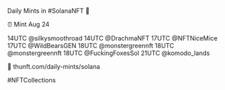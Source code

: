 Daily Mints in #SolanaNFT 🚀

⏰ Mint Aug 24

14UTC @silkysmoothroad
14UTC @DrachmaNFT
17UTC @NFTNiceMice
17UTC @WildBearsGEN
18UTC @monstergreennft
18UTC @monstergreennft
18UTC @FuckingFoxesSol
21UTC @komodo_lands

🔗 thunft.com/daily-mints/solana

#NFTCollections